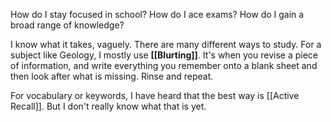 How do I stay focused in school? 
How do I ace exams?
How do I gain a broad range of knowledge?

I know what it takes, vaguely.
There are many different ways to study. For a subject like Geology, I mostly use **[[Blurting]]**.
It's when you revise a piece of information, and write everything you remember onto a blank sheet and then look after what is missing. Rinse and repeat.

For vocabulary or keywords, I have heard that the best way is [[Active Recall]]. But I don't really know what that is yet.